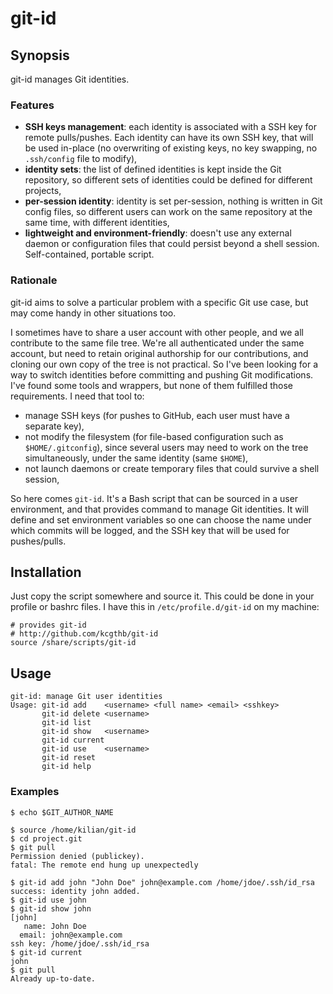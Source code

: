 # git-id

## Synopsis
git-id manages Git identities.

### Features
* **SSH keys management**: each identity is associated with a SSH key for remote 
  pulls/pushes. Each identity can have its own SSH key, that will be used 
in-place (no overwriting of existing keys, no key swapping, no `.ssh/config` 
file to modify),
* **identity sets**: the list of defined identities is kept inside the Git 
  repository, so different sets of identities could be defined for different 
projects,
* **per-session identity**: identity is set per-session, nothing is written in 
  Git config files, so different users can work on the same repository at the 
same time, with different identities,
* **lightweight and environment-friendly**: doesn't use any external daemon or 
  configuration files that could persist beyond a shell session. Self-contained, 
portable script.


### Rationale
git-id aims to solve a particular problem with a specific Git use case, but may 
come handy in other situations too. 

I sometimes have to share a user account with other people, and we all contribute to the
same file tree. We're all authenticated under the same account, but need to
retain original authorship for our contributions, and cloning our own copy of
the tree is not practical.
So I've been looking for a way to switch identities before committing and
pushing Git modifications. I've found some tools and wrappers, but none of them
fulfilled those requirements. I need that tool to:
* manage SSH keys (for pushes to GitHub, each user must have a separate key),
* not modify the filesystem (for file-based configuration such as `$HOME/.gitconfig`), 
since several users may need to work on the tree simultaneously, under the same identity (same `$HOME`),
* not launch daemons or create temporary files that could survive a shell session,

So here comes `git-id`. It's a Bash script that can be sourced in a user 
environment, and that provides command to manage Git identities. It will define 
and set environment variables so one can choose the name under which commits 
will be logged, and the SSH key that will be used for pushes/pulls.


## Installation
Just copy the script somewhere and source it. This could be done in your profile
or bashrc files. I have this in `/etc/profile.d/git-id` on my machine:

```
# provides git-id
# http://github.com/kcgthb/git-id
source /share/scripts/git-id
```

## Usage
```
git-id: manage Git user identities
Usage: git-id add    <username> <full name> <email> <sshkey>
       git-id delete <username>
       git-id list
       git-id show   <username>
       git-id current
       git-id use    <username>
       git-id reset
       git-id help
```

### Examples
```
$ echo $GIT_AUTHOR_NAME

$ source /home/kilian/git-id
$ cd project.git
$ git pull
Permission denied (publickey).
fatal: The remote end hung up unexpectedly

$ git-id add john "John Doe" john@example.com /home/jdoe/.ssh/id_rsa
success: identity john added.
$ git-id use john
$ git-id show john
[john]
   name: John Doe
  email: john@example.com
ssh key: /home/jdoe/.ssh/id_rsa
$ git-id current
john
$ git pull
Already up-to-date.
```
